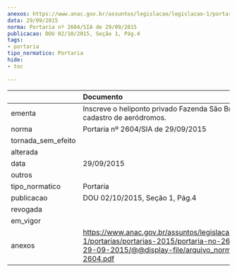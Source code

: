```yaml
---
anexos: https://www.anac.gov.br/assuntos/legislacao/legislacao-1/portarias/portarias-2015/portaria-no-2604-sia-de-29-09-2015/@@display-file/arquivo_norma/PA2015-2604.pdf
data: 29/09/2015
norma: Portaria nº 2604/SIA de 29/09/2015
publicacao: DOU 02/10/2015, Seção 1, Pág.4
tags:
- portaria
tipo_normatico: Portaria
hide: 
- toc 
 
---
```


|                    | Documento                                                                                                                                                         |
|:-------------------|:------------------------------------------------------------------------------------------------------------------------------------------------------------------|
| ementa             | Inscreve o heliponto privado Fazenda São Braz (AL) no cadastro de aeródromos.                                                                                     |
| norma              | Portaria nº 2604/SIA de 29/09/2015                                                                                                                                |
| tornada_sem_efeito |                                                                                                                                                                   |
| alterada           |                                                                                                                                                                   |
| data               | 29/09/2015                                                                                                                                                        |
| outros             |                                                                                                                                                                   |
| tipo_normatico     | Portaria                                                                                                                                                          |
| publicacao         | DOU 02/10/2015, Seção 1, Pág.4                                                                                                                                    |
| revogada           |                                                                                                                                                                   |
| em_vigor           |                                                                                                                                                                   |
| anexos             | https://www.anac.gov.br/assuntos/legislacao/legislacao-1/portarias/portarias-2015/portaria-no-2604-sia-de-29-09-2015/@@display-file/arquivo_norma/PA2015-2604.pdf |